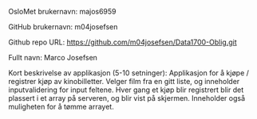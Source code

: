 OsloMet brukernavn: majos6959

GitHub brukernavn: m04josefsen

Github repo URL: https://github.com/m04josefsen/Data1700-Oblig.git

Fullt navn: Marco Josefsen

Kort beskrivelse av applikasjon (5-10 setninger):
    Applikasjon for å kjøpe / registrer kjøp av kinobilletter. 
    Velger film fra en gitt liste, og inneholder inputvalidering for input feltene.
    Hver gang et kjøp blir registrert blir det plassert i et array på serveren, og blir vist på skjermen.
    Inneholder også muligheten for å tømme arrayet.